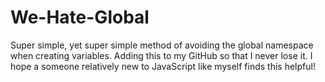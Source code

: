 # We-Hate-Global
Super simple, yet super simple method of avoiding the global namespace when creating variables. Adding this to my GitHub so that I never lose it. I hope a someone relatively new to JavaScript like myself finds this helpful!
